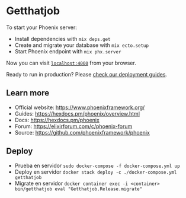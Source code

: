 # Getthatjob

To start your Phoenix server:

- Install dependencies with `mix deps.get`
- Create and migrate your database with `mix ecto.setup`
- Start Phoenix endpoint with `mix phx.server`

Now you can visit [`localhost:4000`](http://localhost:4000) from your browser.

Ready to run in production? Please [check our deployment guides](https://hexdocs.pm/phoenix/deployment.html).

## Learn more

- Official website: https://www.phoenixframework.org/
- Guides: https://hexdocs.pm/phoenix/overview.html
- Docs: https://hexdocs.pm/phoenix
- Forum: https://elixirforum.com/c/phoenix-forum
- Source: https://github.com/phoenixframework/phoenix

## Deploy

- Prueba en servidor `sudo docker-compose -f docker-compose.yml up`
- Deploy en servidor `docker stack deploy -c ./docker-compose.yml getthatjob`
- Migrate en servidor `docker container exec -i <container> bin/getthatjob eval "Getthatjob.Release.migrate"`
